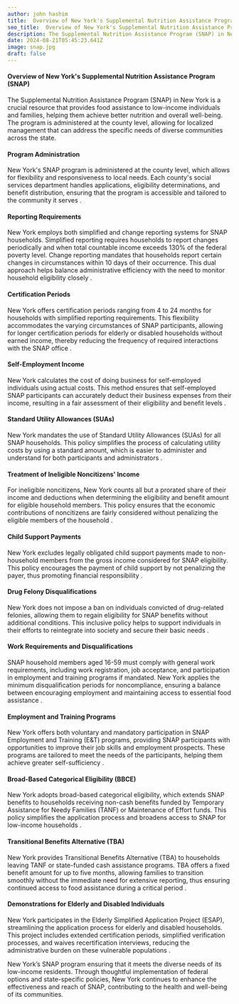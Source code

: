```yaml
---
author: john hashim
title:  Overview of New York's Supplemental Nutrition Assistance Program (SNAP)
seo_title:  Overview of New York's Supplemental Nutrition Assistance Program (SNAP)
description: The Supplemental Nutrition Assistance Program (SNAP) in New York is a crucial resource that provides food assistance to low-income individuals and families, helping them achieve better nutrition and overall well-being.
date: 2024-08-21T05:45:23.641Z
image: snap.jpg
draft: false
---
```

#### Overview of New York's Supplemental Nutrition Assistance Program (SNAP)

The Supplemental Nutrition Assistance Program (SNAP) in New York is a crucial resource that provides food assistance to low-income individuals and families, helping them achieve better nutrition and overall well-being. The program is administered at the county level, allowing for localized management that can address the specific needs of diverse communities across the state.

#### Program Administration

New York's SNAP program is administered at the county level, which allows for flexibility and responsiveness to local needs. Each county's social services department handles applications, eligibility determinations, and benefit distribution, ensuring that the program is accessible and tailored to the community it serves .

#### Reporting Requirements

New York employs both simplified and change reporting systems for SNAP households. Simplified reporting requires households to report changes periodically and when total countable income exceeds 130% of the federal poverty level. Change reporting mandates that households report certain changes in circumstances within 10 days of their occurrence. This dual approach helps balance administrative efficiency with the need to monitor household eligibility closely  .

#### Certification Periods

New York offers certification periods ranging from 4 to 24 months for households with simplified reporting requirements. This flexibility accommodates the varying circumstances of SNAP participants, allowing for longer certification periods for elderly or disabled households without earned income, thereby reducing the frequency of required interactions with the SNAP office .

#### Self-Employment Income

New York calculates the cost of doing business for self-employed individuals using actual costs. This method ensures that self-employed SNAP participants can accurately deduct their business expenses from their income, resulting in a fair assessment of their eligibility and benefit levels .

#### Standard Utility Allowances (SUAs)

New York mandates the use of Standard Utility Allowances (SUAs) for all SNAP households. This policy simplifies the process of calculating utility costs by using a standard amount, which is easier to administer and understand for both participants and administrators .

#### Treatment of Ineligible Noncitizens' Income

For ineligible noncitizens, New York counts all but a prorated share of their income and deductions when determining the eligibility and benefit amount for eligible household members. This policy ensures that the economic contributions of noncitizens are fairly considered without penalizing the eligible members of the household .

#### Child Support Payments

New York excludes legally obligated child support payments made to non-household members from the gross income considered for SNAP eligibility. This policy encourages the payment of child support by not penalizing the payer, thus promoting financial responsibility .

#### Drug Felony Disqualifications

New York does not impose a ban on individuals convicted of drug-related felonies, allowing them to regain eligibility for SNAP benefits without additional conditions. This inclusive policy helps to support individuals in their efforts to reintegrate into society and secure their basic needs .

#### Work Requirements and Disqualifications

SNAP household members aged 16-59 must comply with general work requirements, including work registration, job acceptance, and participation in employment and training programs if mandated. New York applies the minimum disqualification periods for noncompliance, ensuring a balance between encouraging employment and maintaining access to essential food assistance  .

#### Employment and Training Programs

New York offers both voluntary and mandatory participation in SNAP Employment and Training (E&T) programs, providing SNAP participants with opportunities to improve their job skills and employment prospects. These programs are tailored to meet the needs of the participants, helping them achieve greater self-sufficiency .

#### Broad-Based Categorical Eligibility (BBCE)

New York adopts broad-based categorical eligibility, which extends SNAP benefits to households receiving non-cash benefits funded by Temporary Assistance for Needy Families (TANF) or Maintenance of Effort funds. This policy simplifies the application process and broadens access to SNAP for low-income households .

#### Transitional Benefits Alternative (TBA)

New York provides Transitional Benefits Alternative (TBA) to households leaving TANF or state-funded cash assistance programs. TBA offers a fixed benefit amount for up to five months, allowing families to transition smoothly without the immediate need for extensive reporting, thus ensuring continued access to food assistance during a critical period .

#### Demonstrations for Elderly and Disabled Individuals

New York participates in the Elderly Simplified Application Project (ESAP), streamlining the application process for elderly and disabled households. This project includes extended certification periods, simplified verification processes, and waives recertification interviews, reducing the administrative burden on these vulnerable populations .

New York’s SNAP program ensuring that it meets the diverse needs of its low-income residents. Through thoughtful implementation of federal options and state-specific policies, New York continues to enhance the effectiveness and reach of SNAP, contributing to the health and well-being of its communities.

